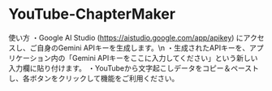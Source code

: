 # YouTube-ChapterMaker
使い方
・Google AI Studio (https://aistudio.google.com/app/apikey) にアクセスし、ご自身のGemini APIキーを生成します。\n
・生成されたAPIキーを、アプリケーション内の「Gemini APIキーをここに入力してください」という新しい入力欄に貼り付けます。
・YouTubeから文字起こしデータをコピー＆ペーストし、各ボタンをクリックして機能をご利用ください。
